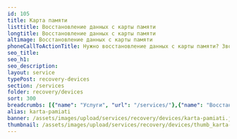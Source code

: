```yaml
---
id: 105
title: Карта памяти
listtitle: Восстановление данных с карты памяти
longtitle: Восстановление данных с карты памяти
altimage: Восстановление данных с карты памяти
phoneCallToActionTitle: Нужно восстановление данных с карты памяти? Звоните!
seo_title: 
seo_h1: 
seo_description: 
layout: service
typePost: recovery-devices
section: /services
folder: recovery/devices
sort: 300
breadcrumbs: [{"name": "Услуги", "url": "/services/"},{"name": "Восстановление данных", "url": "/services/recovery/"},{"name": "Устройства", "url":  "/services/recovery/devices/"}]
alias: karta-pamiati
banner: /assets/images/upload/services/recovery/devices/karta-pamiati.jpg
thumbnail: /assets/images/upload/services/recovery/devices/thumb_karta-pamiati.jpg
---
```

